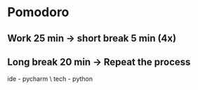 # Pomodoro 
## Work 25 min -> short break 5 min (4x) 
## Long break 20 min -> Repeat the process

ide - pycharm \\
tech - python
